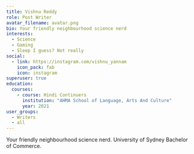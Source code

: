 ```yaml
---
title: Vishnu Reddy
role: Post Writer
avatar_filename: avatar.png
bio: Your friendly neighbourhood science nerd
interests:
  - Science
  - Gaming
  - Sleep I guess? Not really
social:
  - link: https://instagram.com/vishnu_yannam
    icon_pack: fab
    icon: instagram
superuser: true
education:
  courses:
    - course: Hindi Continuers
      institution: "AHMA School of Language, Arts And Culture"
      year: 2021
user_groups:
  - Writers
  - all
---
```

Your friendly neighbourhood science nerd. University of Sydney Bachelor of Commerce.

